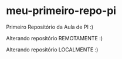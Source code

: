 # meu-primeiro-repo-pi
Primeiro Repositório da Aula de PI :) 

Alterando repositório REMOTAMENTE :)

Alterando repositório LOCALMENTE :)